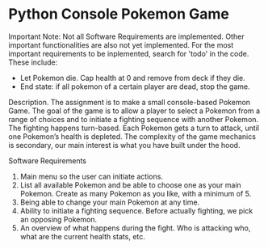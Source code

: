 # Python Console Pokemon Game

Important Note: Not all Software Requirements are implemented. Other important functionalities are also not yet implemented. For the most important
requirements to be inplemented, search for 'todo' in the code. These include:
- Let Pokemon die. Cap health at 0 and remove from deck if they die. 
- End state: if all pokemon of a certain player are dead, stop the game.

Description.
The assignment is to make a small console-based Pokemon Game. The goal of the game is to allow a player to select a Pokemon from a range of choices 
and to initiate a fighting sequence with another Pokemon. The fighting happens turn-based. Each Pokemon gets a turn to attack, until one Pokemon’s 
health is depleted. The complexity of the game mechanics is secondary, our main interest is what you have built under the hood.

Software Requirements
1. Main menu so the user can initiate actions.
2. List all available Pokemon and be able to choose one as your main Pokemon. Create as many Pokemon as you like, with a minimum of 5.
3. Being able to change your main Pokemon at any time.
4. Ability to initiate a fighting sequence. Before actually fighting, we pick an opposing Pokemon.
5. An overview of what happens during the fight. Who is attacking who, what are the current health stats, etc.

